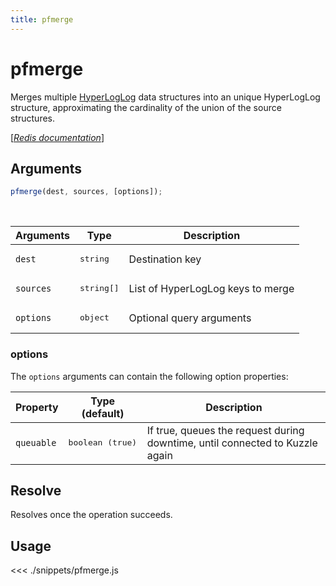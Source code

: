 ```yaml
---
title: pfmerge
---
```


# pfmerge

Merges multiple [HyperLogLog](https://en.wikipedia.org/wiki/HyperLogLog) data structures into an unique HyperLogLog structure, approximating the cardinality of the union of the source structures.

[[_Redis documentation_]](https://redis.io/commands/pfmerge)

## Arguments

```js
pfmerge(dest, sources, [options]);
```

<br/>

| Arguments | Type                | Description                       |
| --------- | ------------------- | --------------------------------- |
| `dest`    | <pre>string</pre>   | Destination key                   |
| `sources` | <pre>string[]</pre> | List of HyperLogLog keys to merge |
| `options` | <pre>object</pre>   | Optional query arguments          |

### options

The `options` arguments can contain the following option properties:

| Property   | Type (default)            | Description                                                                  |
| ---------- | ------------------------- | ---------------------------------------------------------------------------- |
| `queuable` | <pre>boolean (true)</pre> | If true, queues the request during downtime, until connected to Kuzzle again |

## Resolve

Resolves once the operation succeeds.

## Usage

<<< ./snippets/pfmerge.js
